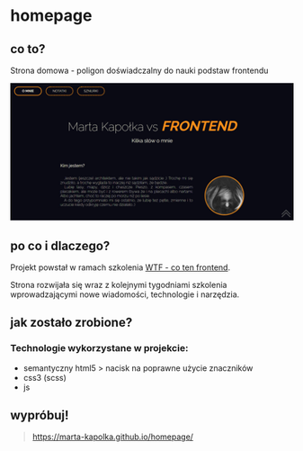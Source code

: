# homepage

## co to?

Strona domowa - poligon doświadczalny do nauki podstaw frontendu

![podgląd homepage](gh/homepage.jpg)

## po co i dlaczego?

Projekt powstał w ramach szkolenia [WTF - co ten frontend](https://cotenfrontend.pl).

Strona rozwijała się wraz z kolejnymi tygodniami szkolenia wprowadzającymi nowe wiadomości, technologie i narzędzia.

## jak zostało zrobione?

### Technologie wykorzystane w projekcie:

- semantyczny html5 > nacisk na poprawne użycie znaczników
- css3 (scss)
- js

## wypróbuj!

> https://marta-kapolka.github.io/homepage/
